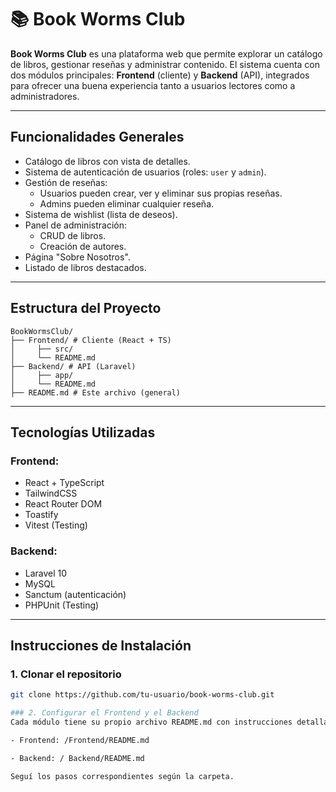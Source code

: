 # 📚 Book Worms Club

**Book Worms Club** es una plataforma web que permite explorar un catálogo de libros, gestionar reseñas y administrar contenido. El sistema cuenta con dos módulos principales: **Frontend** (cliente) y **Backend** (API), integrados para ofrecer una buena experiencia tanto a usuarios lectores como a administradores.

---

## Funcionalidades Generales

- Catálogo de libros con vista de detalles.
- Sistema de autenticación de usuarios (roles: `user` y `admin`).
- Gestión de reseñas:
  - Usuarios pueden crear, ver y eliminar sus propias reseñas.
  - Admins pueden eliminar cualquier reseña.
- Sistema de wishlist (lista de deseos).
- Panel de administración:
  - CRUD de libros.
  - Creación de autores.
- Página "Sobre Nosotros".
- Listado de libros destacados.

---

## Estructura del Proyecto
```text
BookWormsClub/
├── Frontend/ # Cliente (React + TS)
│     ├── src/
│     └── README.md
├── Backend/ # API (Laravel)
│     ├── app/
│     └── README.md
├── README.md # Este archivo (general)
```

---

## Tecnologías Utilizadas

### Frontend:
- React + TypeScript
- TailwindCSS
- React Router DOM
- Toastify
- Vitest (Testing)

### Backend:
- Laravel 10
- MySQL 
- Sanctum (autenticación)
- PHPUnit (Testing)

---

## Instrucciones de Instalación

### 1. Clonar el repositorio

```bash
git clone https://github.com/tu-usuario/book-worms-club.git

### 2. Configurar el Frontend y el Backend
Cada módulo tiene su propio archivo README.md con instrucciones detalladas.

- Frontend: /Frontend/README.md

- Backend: / Backend/README.md

Seguí los pasos correspondientes según la carpeta.

